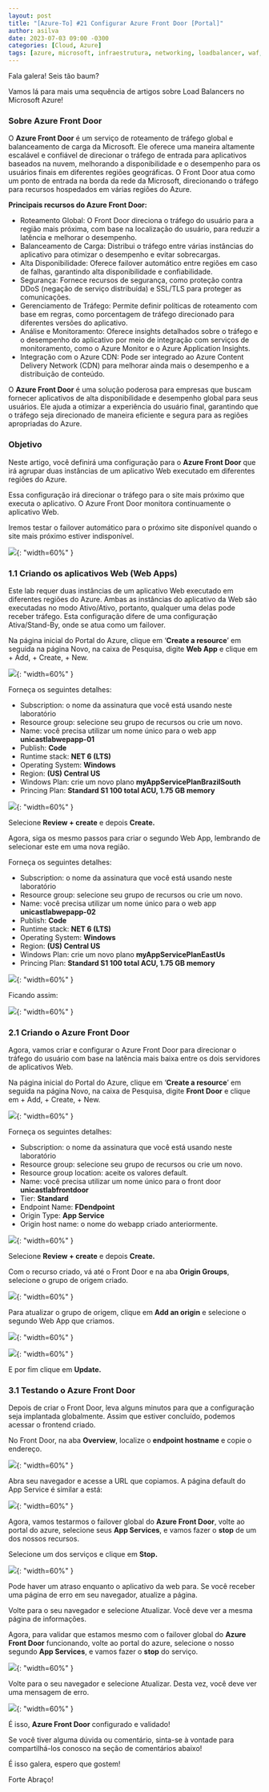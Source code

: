 ```yaml
---
layout: post
title: "[Azure-To] #21 Configurar Azure Front Door [Portal]"
author: asilva
date: 2023-07-03 09:00 -0300
categories: [Cloud, Azure]
tags: [azure, microsoft, infraestrutura, networking, loadbalancer, waf, gateway, applicationgateway, frontdoor]
---
```


Fala galera! Seis tão baum?

Vamos lá para mais uma sequência de artigos sobre Load Balancers no Microsoft Azure!

### **Sobre Azure Front Door**

O **Azure Front Door** é um serviço de roteamento de tráfego global e balanceamento de carga da Microsoft. Ele oferece uma maneira altamente escalável e confiável de direcionar o tráfego de entrada para aplicativos baseados na nuvem, melhorando a disponibilidade e o desempenho para os usuários finais em diferentes regiões geográficas. O Front Door atua como um ponto de entrada na borda da rede da Microsoft, direcionando o tráfego para recursos hospedados em várias regiões do Azure.

**Principais recursos do Azure Front Door:**

- Roteamento Global: O Front Door direciona o tráfego do usuário para a região mais próxima, com base na localização do usuário, para reduzir a latência e melhorar o desempenho.
- Balanceamento de Carga: Distribui o tráfego entre várias instâncias do aplicativo para otimizar o desempenho e evitar sobrecargas.
- Alta Disponibilidade: Oferece failover automático entre regiões em caso de falhas, garantindo alta disponibilidade e confiabilidade.
- Segurança: Fornece recursos de segurança, como proteção contra DDoS (negação de serviço distribuída) e SSL/TLS para proteger as comunicações.
- Gerenciamento de Tráfego: Permite definir políticas de roteamento com base em regras, como porcentagem de tráfego direcionado para diferentes versões do aplicativo.
- Análise e Monitoramento: Oferece insights detalhados sobre o tráfego e o desempenho do aplicativo por meio de integração com serviços de monitoramento, como o Azure Monitor e o Azure Application Insights.
- Integração com o Azure CDN: Pode ser integrado ao Azure Content Delivery Network (CDN) para melhorar ainda mais o desempenho e a distribuição de conteúdo.

O **Azure Front Door** é uma solução poderosa para empresas que buscam fornecer aplicativos de alta disponibilidade e desempenho global para seus usuários. Ele ajuda a otimizar a experiência do usuário final, garantindo que o tráfego seja direcionado de maneira eficiente e segura para as regiões apropriadas do Azure.

### **Objetivo**

Neste artigo, você definirá uma configuração para o **Azure Front Door** que irá agrupar duas instâncias de um aplicativo Web executado em diferentes regiões do Azure. 

Essa configuração irá direcionar o tráfego para o site mais próximo que executa o aplicativo. O Azure Front Door monitora continuamente o aplicativo Web. 

Iremos testar o failover automático para o próximo site disponível quando o site mais próximo estiver indisponível. 

![](/assets/img/74/frontdoor01.png){: "width=60%" }

### **1.1 Criando os aplicativos Web (Web Apps)**

Este lab requer duas instâncias de um aplicativo Web executado em diferentes regiões do Azure. Ambas as instâncias do aplicativo da Web são executadas no modo Ativo/Ativo, portanto, qualquer uma delas pode receber tráfego. Esta configuração difere de uma configuração Ativa/Stand-By, onde se atua como um failover.

Na página inicial do Portal do Azure, clique em ‘**Create a resource**’ em seguida na página Novo, na caixa de Pesquisa, digite **Web App** e clique em + Add, + Create, + New.

![](/assets/img/74/frontdoor02.png){: "width=60%" }

Forneça os seguintes detalhes:

- Subscription: o nome da assinatura que você está usando neste laboratório
- Resource group: selecione seu grupo de recursos ou crie um novo.
- Name: você precisa utilizar um nome único para o web app **unicastlabwepapp-01**
- Publish: **Code**
- Runtime stack: **NET 6 (LTS)**
- Operating System: **Windows** 
- Region: **(US) Central US**
- Windows Plan: crie um novo plano **myAppServicePlanBrazilSouth**
- Princing Plan: **Standard S1 100 total ACU, 1.75 GB memory**

![](/assets/img/74/frontdoor03.png){: "width=60%" }

Selecione **Review + create** e depois **Create.**

Agora, siga os mesmo passos para criar o segundo Web App, lembrando de selecionar este em uma nova região.

Forneça os seguintes detalhes:

- Subscription: o nome da assinatura que você está usando neste laboratório
- Resource group: selecione seu grupo de recursos ou crie um novo.
- Name: você precisa utilizar um nome único para o web app **unicastlabwepapp-02**
- Publish: **Code**
- Runtime stack: **NET 6 (LTS)**
- Operating System: **Windows** 
- Region: **(US) Central US**
- Windows Plan: crie um novo plano **myAppServicePlanEastUs**
- Princing Plan: **Standard S1 100 total ACU, 1.75 GB memory**

![](/assets/img/74/frontdoor04.png){: "width=60%" }

Ficando assim:

![](/assets/img/74/frontdoor05.png){: "width=60%" }

### **2.1 Criando o Azure Front Door**

Agora, vamos criar e configurar o Azure Front Door para direcionar o tráfego do usuário com base na latência mais baixa entre os dois servidores de aplicativos Web.

Na página inicial do Portal do Azure, clique em ‘**Create a resource**’ em seguida na página Novo, na caixa de Pesquisa, digite **Front Door** e clique em + Add, + Create, + New.

![](/assets/img/74/frontdoor06.png){: "width=60%" }

Forneça os seguintes detalhes:

- Subscription: o nome da assinatura que você está usando neste laboratório
- Resource group: selecione seu grupo de recursos ou crie um novo.
- Resource group location: aceite os valores default.
- Name: você precisa utilizar um nome único para o front door **unicastlabfrontdoor**
- Tier: **Standard**
- Endpoint Name: **FDendpoint**
- Origin Type: **App Service**
- Origin host name: o nome do webapp criado anteriormente. 

![](/assets/img/74/frontdoor07.png){: "width=60%" }

Selecione **Review + create** e depois **Create.**

Com o recurso criado, vá até o Front Door e na aba **Origin Groups**, selecione o grupo de origem criado. 

![](/assets/img/74/frontdoor08.png){: "width=60%" }

Para atualizar o grupo de origem, clique em **Add an origin** e selecione o segundo Web App que criamos.

![](/assets/img/74/frontdoor09.png){: "width=60%" }

![](/assets/img/74/frontdoor10.png){: "width=60%" }

E por fim clique em **Update.**

### **3.1 Testando o Azure Front Door**

Depois de criar o Front Door, leva alguns minutos para que a configuração seja implantada globalmente. Assim que estiver concluído, podemos acessar o frontend criado.

No Front Door, na aba **Overview**, localize o **endpoint hostname** e copie o endereço.

![](/assets/img/74/frontdoor11.png){: "width=60%" }

Abra seu navegador e acesse a URL que copiamos. A página default do App Service é similar a está:

![](/assets/img/74/frontdoor12.png){: "width=60%" }

Agora, vamos testarmos o failover global do **Azure Front Door**, volte ao portal do azure, selecione seus **App Services**, e vamos fazer o **stop** de um dos nossos recursos.

Selecione um dos serviços e clique em **Stop.**

![](/assets/img/74/frontdoor13.png){: "width=60%" }

Pode haver um atraso enquanto o aplicativo da web para. Se você receber uma página de erro em seu navegador, atualize a página.

Volte para o seu navegador e selecione Atualizar. Você deve ver a mesma página de informações.

Agora, para validar que estamos mesmo com o failover global do **Azure Front Door** funcionando, volte ao portal do azure, selecione o nosso segundo **App Services**, e vamos fazer o **stop** do serviço.

![](/assets/img/74/frontdoor14.png){: "width=60%" }

Volte para o seu navegador e selecione Atualizar. Desta vez, você deve ver uma mensagem de erro.

![](/assets/img/74/frontdoor15.png){: "width=60%" }

É isso, **Azure Front Door** configurado e validado!

Se você tiver alguma dúvida ou comentário, sinta-se à vontade para compartilhá-los conosco na seção de comentários abaixo!

É isso galera, espero que gostem!

Forte Abraço!
